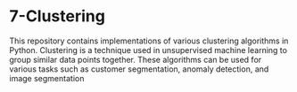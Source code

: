 # 7-Clustering
This repository contains implementations of various clustering algorithms in Python. Clustering is a technique used in unsupervised machine learning to group similar data points together. These algorithms can be used for various tasks such as customer segmentation, anomaly detection, and image segmentation
